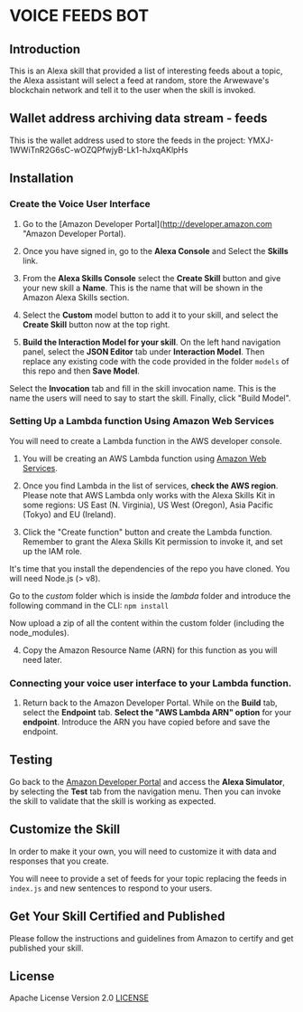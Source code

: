 # VOICE FEEDS BOT

## Introduction

This is an Alexa skill that provided a list of interesting feeds about a topic, the Alexa assistant will select a feed at random, store the Arwewave's blockchain network and tell it to the user when the skill is invoked.

## Wallet address archiving data stream - feeds
This is the wallet address used to store the feeds in the project:
YMXJ-1WWiTnR2G6sC-wOZQPfwjyB-Lk1-hJxqAKlpHs

## Installation

### Create the Voice User Interface

1. Go to the [Amazon Developer Portal](http://developer.amazon.com "Amazon Developer Portal).

2. Once you have signed in, go to the **Alexa Console** and Select the **Skills** link.

3. From the **Alexa Skills Console** select the **Create Skill** button and give your new skill a **Name**.
This is the name that will be shown in the Amazon Alexa Skills section.

4. Select the **Custom** model button to add it to your skill, and select the **Create Skill** button now at the top right.

5. **Build the Interaction Model for your skill**.
On the left hand navigation panel, select the **JSON Editor** tab under **Interaction Model**.
Then replace any existing code with the code provided in the folder `models` of this repo and then **Save Model**.

Select the **Invocation** tab and fill in the skill invocation name. 
This is the name the users will need to say to start the skill. Finally, click "Build Model".


### Setting Up a Lambda function Using Amazon Web Services
You will need to create a Lambda function in the AWS developer console.
1. You will be creating an AWS Lambda function using [Amazon Web Services](http://aws.amazon.com "Amazon Web Services").

2. Once you find Lambda in the list of services, **check the AWS region**. 
Please note that AWS Lambda only works with the Alexa Skills Kit in some regions: US East (N. Virginia), US West (Oregon), Asia Pacific (Tokyo)  and EU (Ireland).

3. Click the "Create function" button and create the Lambda function.
Remember to grant the Alexa Skills Kit permission to invoke it, and set up the IAM role. 

It's time that you install the dependencies of the repo you have cloned. 
You will need Node.js (> v8).

Go to the _custom_ folder which is inside the _lambda_ folder and introduce the following command in the CLI:
`npm install`

Now upload a zip of all the content within the custom folder (including the node_modules).

4. Copy the Amazon Resource Name (ARN) for this function as you will need later.


### Connecting your voice user interface to your Lambda function.

1. Return back to the Amazon Developer Portal.
While on the **Build** tab, select the **Endpoint** tab.
**Select the "AWS Lambda ARN" option** for your **endpoint**. 
Introduce the ARN you have copied before and save the endpoint.


## Testing 

Go back to the [Amazon Developer Portal](https://developer.amazon.com "Amazon Developer Portal") and access the **Alexa Simulator**, by selecting the **Test** tab from the navigation menu. 
Then you can invoke the skill to validate that the skill is working as expected.


## Customize the Skill

In order to make it your own, you will need to customize it with data and responses that you create.

You will neee to provide a set of feeds for your topic replacing the feeds in `index.js` and new sentences to respond to your users.

## Get Your Skill Certified and Published

Please follow the instructions and guidelines from Amazon to certify and get published your skill.

## License
Apache License Version 2.0
[LICENSE](https://github.com/isabelgeek/voice-feeds-bot/blob/master/LICENSE "LICENSE")

